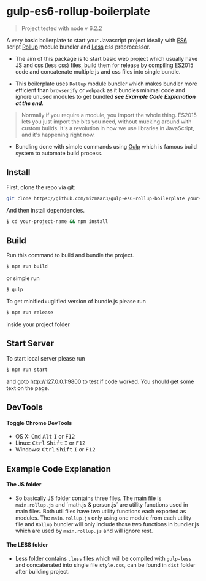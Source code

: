 # gulp-es6-rollup-boilerplate

> Project tested with node v 6.2.2

A very basic boilerplate to start your Javascript project ideally with [ES6](https://babeljs.io/docs/learn-es2015/) script [Rollup](http://rollupjs.org/) module bundler and [Less](http://lesscss.org/) css preprocessor.

- The aim of this package is to start basic web project which usually have JS and css (less css) files, build them for release by compiling ES2015 code and concatenate multiple js and css files into single bundle.

- This boilerplate uses `Rollup` module bundler which makes bundler more efficient than `browserify` or `webpack` as it bundles minimal code and ignore unused modules to get bundled ___see Example Code Explanation at the end___.

> Normally if you require a module, you import the whole thing. ES2015 lets you just import the bits you need, without mucking around with custom builds. It's a revolution in how we use libraries in JavaScript, and it's happening right now.

- Bundling done with simple commands using [Gulp](http://gulpjs.com/) which is famous build system to automate build process.


## Install

First, clone the repo via git:

```bash
git clone https://github.com/mizmaar3/gulp-es6-rollup-boilerplate your-project-name
```

And then install dependencies.

```bash
$ cd your-project-name && npm install
```


## Build

Run this command to build and bundle the project.

```bash
$ npm run build
```

or simple run

```bash
$ gulp
```

To get minified+uglified version of bundle.js please run

```bash
$ npm run release
```


inside your project folder


## Start Server

To start local server please run

```bash
$ npm run start
```

and goto http://127.0.0.1:9800 to test if code worked. You should get some text on the page.


## DevTools

#### Toggle Chrome DevTools

- OS X: <kbd>Cmd</kbd> <kbd>Alt</kbd> <kbd>I</kbd> or <kbd>F12</kbd>
- Linux: <kbd>Ctrl</kbd> <kbd>Shift</kbd> <kbd>I</kbd> or <kbd>F12</kbd>
- Windows: <kbd>Ctrl</kbd> <kbd>Shift</kbd> <kbd>I</kbd> or <kbd>F12</kbd>


## Example Code Explanation

#### The JS folder

- So basically JS folder contains three files. The main file is `main.rollup.js` and ´math.js & person.js´ are utility functions used in main files. Both util files have two utility functions each exported as modules. The `main.rollup.js` only using one module from each utility file and `Rollup` bundler will only include those two functions in bundler.js which are used by `main.rollup.js` and will ignore rest.


#### The LESS folder

- Less folder contains `.less` files which will be compiled with `gulp-less` and concatenated into single file `style.css`, can be found in `dist` folder after building project.
